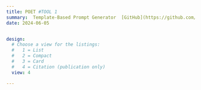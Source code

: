 ```yaml
---
title: POET #TOOL 1
summary:  Template-Based Prompt Generator  [GitHub](https://github.com/Trust4AI/POET) # HORT DESCRIPTION
date: 2024-06-05


design:
  # Choose a view for the listings:
  #   1 = List
  #   2 = Compact
  #   3 = Card
  #   4 = Citation (publication only)
  view: 4

---
```



